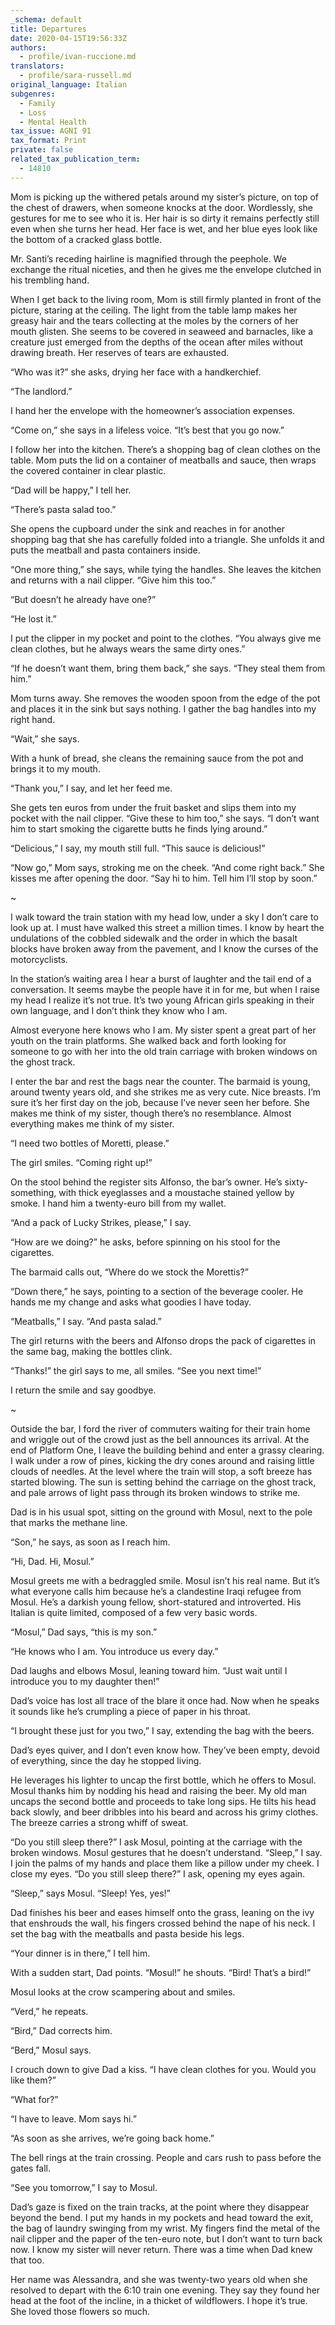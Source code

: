 ```yaml
---
_schema: default
title: Departures
date: 2020-04-15T19:56:33Z
authors:
  - profile/ivan-ruccione.md
translators:
  - profile/sara-russell.md
original_language: Italian
subgenres:
  - Family
  - Loss
  - Mental Health
tax_issue: AGNI 91
tax_format: Print
private: false
related_tax_publication_term:
  - 14810
---
```


Mom is picking up the withered petals around my sister’s picture, on top of the chest of drawers, when someone knocks at the door. Wordlessly, she gestures for me to see who it is. Her hair is so dirty it remains perfectly still even when she turns her head. Her face is wet, and her blue eyes look like the bottom of a cracked glass bottle.

Mr. Santi’s receding hairline is magnified through the peephole. We exchange the ritual niceties, and then he gives me the envelope clutched in his trembling hand.

When I get back to the living room, Mom is still firmly planted in front of the picture, staring at the ceiling. The light from the table lamp makes her greasy hair and the tears collecting at the moles by the corners of her mouth glisten. She seems to be covered in seaweed and barnacles, like a creature just emerged from the depths of the ocean after miles without drawing breath. Her reserves of tears are exhausted.

“Who was it?” she asks, drying her face with a handkerchief.

“The landlord.”

I hand her the envelope with the homeowner’s association expenses.

“Come on,” she says in a lifeless voice. “It’s best that you go now.”

I follow her into the kitchen. There’s a shopping bag of clean clothes on the table. Mom puts the lid on a container of meatballs and sauce, then wraps the covered container in clear plastic.

“Dad will be happy,” I tell her.

“There’s pasta salad too.”

She opens the cupboard under the sink and reaches in for another shopping bag that she has carefully folded into a triangle. She unfolds it and puts the meatball and pasta containers inside.

“One more thing,” she says, while tying the handles. She leaves the kitchen and returns with a nail clipper. “Give him this too.”

“But doesn’t he already have one?”

“He lost it.”

I put the clipper in my pocket and point to the clothes. “You always give me clean clothes, but he always wears the same dirty ones.”

“If he doesn’t want them, bring them back,” she says. “They steal them from him.”

Mom turns away. She removes the wooden spoon from the edge of the pot and places it in the sink but says nothing. I gather the bag handles into my right hand.

“Wait,” she says.

With a hunk of bread, she cleans the remaining sauce from the pot and brings it to my mouth.

“Thank you,” I say, and let her feed me.

She gets ten euros from under the fruit basket and slips them into my pocket with the nail clipper. “Give these to him too,” she says. “I don’t want him to start smoking the cigarette butts he finds lying around.”

“Delicious,” I say, my mouth still full. “This sauce is delicious\!”

“Now go,” Mom says, stroking me on the cheek. “And come right back.” She kisses me after opening the door. “Say hi to him. Tell him I’ll stop by soon.”

~

I walk toward the train station with my head low, under a sky I don’t care to look up at. I must have walked this street a million times. I know by heart the undulations of the cobbled sidewalk and the order in which the basalt blocks have broken away from the pavement, and I know the curses of the motorcyclists.

In the station’s waiting area I hear a burst of laughter and the tail end of a conversation. It seems maybe the people have it in for me, but when I raise my head I realize it’s not true. It’s two young African girls speaking in their own language, and I don’t think they know who I am.

Almost everyone here knows who I am. My sister spent a great part of her youth on the train platforms. She walked back and forth looking for someone to go with her into the old train carriage with broken windows on the ghost track.

I enter the bar and rest the bags near the counter. The barmaid is young, around twenty years old, and she strikes me as very cute. Nice breasts. I’m sure it’s her first day on the job, because I’ve never seen her before. She makes me think of my sister, though there’s no resemblance. Almost everything makes me think of my sister.

“I need two bottles of Moretti, please.”

The girl smiles. “Coming right up\!”

On the stool behind the register sits Alfonso, the bar’s owner. He’s sixty-something, with thick eyeglasses and a moustache stained yellow by smoke. I hand him a twenty-euro bill from my wallet.

“And a pack of Lucky Strikes, please,” I say.

“How are we doing?” he asks, before spinning on his stool for the cigarettes.

The barmaid calls out, “Where do we stock the Morettis?”

“Down there,” he says, pointing to a section of the beverage cooler. He hands me my change and asks what goodies I have today.

“Meatballs,” I say. “And pasta salad.”

The girl returns with the beers and Alfonso drops the pack of cigarettes in the same bag, making the bottles clink.

“Thanks\!” the girl says to me, all smiles. “See you next time\!”

I return the smile and say goodbye.

~

Outside the bar, I ford the river of commuters waiting for their train home and wriggle out of the crowd just as the bell announces its arrival. At the end of Platform One, I leave the building behind and enter a grassy clearing. I walk under a row of pines, kicking the dry cones around and raising little clouds of needles. At the level where the train will stop, a soft breeze has started blowing. The sun is setting behind the carriage on the ghost track, and pale arrows of light pass through its broken windows to strike me.

Dad is in his usual spot, sitting on the ground with Mosul, next to the pole that marks the methane line.

“Son,” he says, as soon as I reach him.

“Hi, Dad. Hi, Mosul.”

Mosul greets me with a bedraggled smile. Mosul isn’t his real name. But it’s what everyone calls him because he’s a clandestine Iraqi refugee from Mosul. He’s a darkish young fellow, short-statured and introverted. His Italian is quite limited, composed of a few very basic words.

“Mosul,” Dad says, “this is my son.”

“He knows who I am. You introduce us every day.”

Dad laughs and elbows Mosul, leaning toward him. “Just wait until I introduce you to my daughter then\!”

Dad’s voice has lost all trace of the blare it once had. Now when he speaks it sounds like he’s crumpling a piece of paper in his throat.

“I brought these just for you two,” I say, extending the bag with the beers.

Dad’s eyes quiver, and I don’t even know how. They’ve been empty, devoid of everything, since the day he stopped living.

He leverages his lighter to uncap the first bottle, which he offers to Mosul. Mosul thanks him by nodding his head and raising the beer. My old man uncaps the second bottle and proceeds to take long sips. He tilts his head back slowly, and beer dribbles into his beard and across his grimy clothes. The breeze carries a strong whiff of sweat.

“Do you still sleep there?” I ask Mosul, pointing at the carriage with the broken windows. Mosul gestures that he doesn’t understand. “Sleep,” I say. I join the palms of my hands and place them like a pillow under my cheek. I close my eyes. “Do you still sleep there?” I ask, opening my eyes again.

“Sleep,” says Mosul. “Sleep\! Yes, yes\!”

Dad finishes his beer and eases himself onto the grass, leaning on the ivy that enshrouds the wall, his fingers crossed behind the nape of his neck. I set the bag with the meatballs and pasta beside his legs.

“Your dinner is in there,” I tell him.

With a sudden start, Dad points. “Mosul\!” he shouts. “Bird\! That’s a bird\!”

Mosul looks at the crow scampering about and smiles.

“Verd,” he repeats.

“Bird,” Dad corrects him.

“Berd,” Mosul says.

I crouch down to give Dad a kiss. “I have clean clothes for you. Would you like them?”

“What for?”

“I have to leave. Mom says hi.”

“As soon as she arrives, we’re going back home.”

The bell rings at the train crossing. People and cars rush to pass before the gates fall.

“See you tomorrow,” I say to Mosul.

Dad’s gaze is fixed on the train tracks, at the point where they disappear beyond the bend. I put my hands in my pockets and head toward the exit, the bag of laundry swinging from my wrist. My fingers find the metal of the nail clipper and the paper of the ten-euro note, but I don’t want to turn back now. I know my sister will never return. There was a time when Dad knew that too.

Her name was Alessandra, and she was twenty-two years old when she resolved to depart with the 6:10 train one evening. They say they found her head at the foot of the incline, in a thicket of wildflowers. I hope it’s true. She loved those flowers so much.
